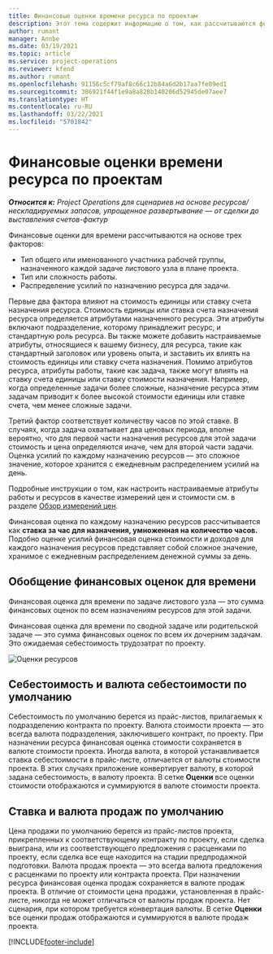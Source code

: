 ```yaml
---
title: Финансовые оценки времени ресурса по проектам
description: Этот тема содержит информацию о том, как рассчитываются финансовые оценки для времени.
author: rumant
manager: Annbe
ms.date: 03/19/2021
ms.topic: article
ms.service: project-operations
ms.reviewer: kfend
ms.author: rumant
ms.openlocfilehash: 91156c5cf79af8c66c12b84a6d2b17aa7fe09ed1
ms.sourcegitcommit: 386921f44f1e9a8a828b140206d52945de07aee7
ms.translationtype: HT
ms.contentlocale: ru-RU
ms.lasthandoff: 03/22/2021
ms.locfileid: "5701842"
---
```

# <a name="financial-estimates-for-resource-time-on-projects"></a>Финансовые оценки времени ресурса по проектам

_**Относится к:** Project Operations для сценариев на основе ресурсов/нескладируемых запасов, упрощенное развертывание — от сделки до выставления счетов-фактур_

Финансовые оценки для времени рассчитываются на основе трех факторов: 

- Тип общего или именованного участника рабочей группы, назначенного каждой задаче листового узла в плане проекта. 
- Тип или сложность работы.
- Распределение усилий по назначению ресурса для задачи. 

Первые два фактора влияют на стоимость единицы или ставку счета назначения ресурса. Стоимость единицы или ставка счета назначения ресурса определяется атрибутами назначенного ресурса. Эти атрибуты включают подразделение, которому принадлежит ресурс, и стандартную роль ресурса. Вы также можете добавить настраиваемые атрибуты, относящиеся к вашему бизнесу, для ресурса, такие как стандартный заголовок или уровень опыта, и заставить их влиять на стоимость единицы или ставку счета назначения.
Помимо атрибутов ресурса, атрибуты работы, такие как задача, также могут влиять на ставку счета единицы или ставку стоимости назначения. Например, когда определенные задачи более сложные, назначение ресурса этим задачам приводит к более высокой стоимости единицы или ставке счета, чем менее сложные задачи.   

Третий фактор соответствует количеству часов по этой ставке. В случаях, когда задача охватывает два ценовых периода, вполне вероятно, что для первой части назначения ресурсов для этой задачи стоимость и цена определяются иначе, чем для второй части задачи. Оценка усилий по каждому назначению ресурсов — это сложное значение, которое хранится с ежедневным распределением усилий на день.

Подробные инструкции о том, как настроить настраиваемые атрибуты работы и ресурсов в качестве измерений цен и стоимости см. в разделе [Обзор измерений цен](../pricing-costing/pricing-dimensions-overview.md).

Финансовая оценка по каждому назначению ресурсов рассчитывается как **ставка за час для назначения, умноженная на количество часов.**  Подобно оценке усилий финансовая оценка стоимости и доходов для каждого назначения ресурсов представляет собой сложное значение, хранимое с ежедневным распределением денежной суммы за день. 

## <a name="summarizing-financial-estimates-for-time"></a>Обобщение финансовых оценок для времени
Финансовая оценка для времени по задаче листового узла — это сумма финансовых оценок по всем назначениям ресурсов для этой задачи.

Финансовая оценка для времени по сводной задаче или родительской задаче — это сумма финансовых оценок по всем их дочерним задачам. Это ожидаемая себестоимость трудозатрат по проекту. 

![Оценки ресурсов](./media/navigation12.png)

## <a name="default-cost-price-and-cost-currency"></a>Себестоимость и валюта себестоимости по умолчанию

Себестоимость по умолчанию берется из прайс-листов, прилагаемых к подразделению контракта по проекту. Валюта стоимости проекта — это всегда валюта подразделения, заключившего контракт, по проекту. При назначении ресурса финансовая оценка стоимости сохраняется в валюте стоимости проекта. Иногда валюта, в которой устанавливается ставка себестоимости в прайс-листе, отличается от валюты стоимости проекта. В этих случаях приложение конвертирует валюту, в которой задана себестоимость, в валюту проекта. В сетке **Оценки** все оценки стоимости отображаются и суммируются в валюте стоимости проекта. 

## <a name="default-bill-rate-and-sales-currency"></a>Ставка и валюта продаж по умолчанию

Цена продажи по умолчанию берется из прайс-листов проекта, прикрепленных к соответствующему контракту по проекту, если сделка выиграна, или из соответствующего предложения с расценками по проекту, если сделка все еще находится на стадии предпродажной подготовки. Валюта продаж проекта — это всегда валюта предложения с расценками по проекту или контракта проекта. При назначении ресурса финансовая оценка продаж сохраняется в валюте продаж проекта. В отличие от стоимости цена продажи, установленная в прайс-листе, никогда не может отличаться от валюты продаж проекта. Нет сценария, при котором требуется конвертация валюты. В сетке **Оценки** все оценки продаж отображаются и суммируются в валюте продаж проекта. 

[!INCLUDE[footer-include](../includes/footer-banner.md)]
